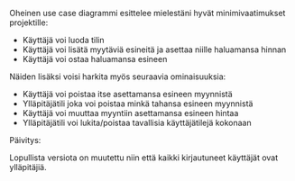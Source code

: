 Oheinen use case diagrammi esittelee mielestäni hyvät minimivaatimukset projektille:

- Käyttäjä voi luoda tilin
- Käyttäjä voi lisätä myytäviä esineitä ja asettaa niille haluamansa hinnan
- Käyttäjä voi ostaa haluamansa esineen

Näiden lisäksi voisi harkita myös seuraavia ominaisuuksia:

- Käyttäjä voi poistaa itse asettamansa esineen myynnistä
- Ylläpitäjätili joka voi poistaa minkä tahansa esineen myynnistä
- Käyttäjä voi muuttaa myyntiin asettamansa esineen hintaa
- Ylläpitäjätili voi lukita/poistaa tavallisia käyttäjätilejä kokonaan

Päivitys:

Lopullista versiota on muutettu niin että kaikki kirjautuneet käyttäjät ovat ylläpitäjiä.
